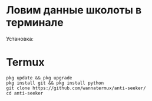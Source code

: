 # Ловим данные школоты в терминале

Установка:
# Termux
```
pkg update && pkg upgrade
pkg install git && pkg install python
git clone https://github.com/wannatermux/anti-seeker/
cd anti-seeker
```

